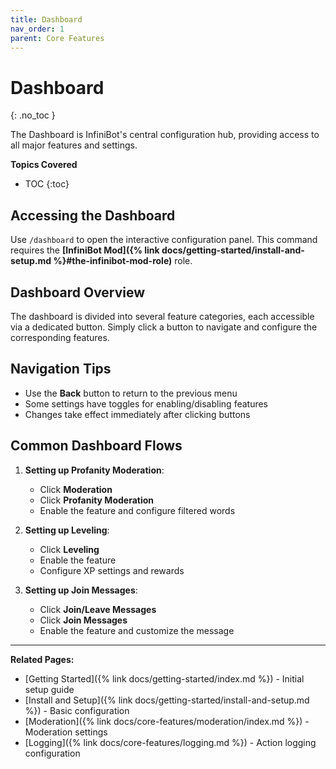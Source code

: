 ```yaml
---
title: Dashboard
nav_order: 1
parent: Core Features
---
```


# Dashboard
{: .no_toc }

The Dashboard is InfiniBot's central configuration hub, providing access to all major features and settings.

**Topics Covered**
- TOC
{:toc}

## Accessing the Dashboard

Use `/dashboard` to open the interactive configuration panel. This command requires the **[InfiniBot Mod]({% link docs/getting-started/install-and-setup.md %}#the-infinibot-mod-role)** role.

## Dashboard Overview
The dashboard is divided into several feature categories, each accessible via a dedicated button. Simply click a button to navigate and configure the corresponding features.

## Navigation Tips

- Use the **Back** button to return to the previous menu
- Some settings have toggles for enabling/disabling features
- Changes take effect immediately after clicking buttons

## Common Dashboard Flows

1. **Setting up Profanity Moderation**:
   - Click **Moderation**
   - Click **Profanity Moderation**
   - Enable the feature and configure filtered words

2. **Setting up Leveling**:
   - Click **Leveling**
   - Enable the feature
   - Configure XP settings and rewards

3. **Setting up Join Messages**:
   - Click **Join/Leave Messages**
   - Click **Join Messages**
   - Enable the feature and customize the message

---

**Related Pages:**
- [Getting Started]({% link docs/getting-started/index.md %}) - Initial setup guide
- [Install and Setup]({% link docs/getting-started/install-and-setup.md %}) - Basic configuration
- [Moderation]({% link docs/core-features/moderation/index.md %}) - Moderation settings
- [Logging]({% link docs/core-features/logging.md %}) - Action logging configuration
